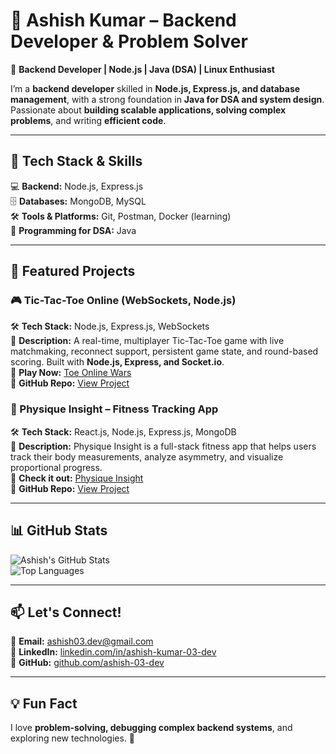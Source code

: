 # 📌 Ashish Kumar – Backend Developer & Problem Solver  
🚀 **Backend Developer | Node.js | Java (DSA) | Linux Enthusiast**  

I’m a **backend developer** skilled in **Node.js, Express.js, and database management**, with a strong foundation in **Java for DSA and system design**. Passionate about **building scalable applications, solving complex problems**, and writing **efficient code**.  

---

## 🔹 Tech Stack & Skills  
💻 **Backend:** Node.js, Express.js  
🗄️ **Databases:** MongoDB, MySQL  
🛠️ **Tools & Platforms:** Git, Postman, Docker (learning)  
📌 **Programming for DSA:** Java  

---

## 📂 Featured Projects  

### 🎮 Tic-Tac-Toe Online (WebSockets, Node.js)  
🛠️ **Tech Stack:** Node.js, Express.js, WebSockets  
📜 **Description:** A real-time, multiplayer Tic-Tac-Toe game with live matchmaking, reconnect support, persistent game state, and round-based scoring. Built with **Node.js, Express, and Socket.io**.  
🔗 **Play Now:**  [Toe Online Wars](https://toe-online-wars.vercel.app)  
🔗 **GitHub Repo:**  [View Project](https://github.com/ashish-03-dev/tic-tac-toe-online)  

### 💪 Physique Insight – Fitness Tracking App 
🛠️ **Tech Stack:** React.js, Node.js, Express.js, MongoDB  
📜 **Description:** Physique Insight is a full-stack fitness app that helps users track their body measurements, analyze asymmetry, and visualize proportional progress.  
🔗 **Check it out:**  [Physique Insight](https://physique-insight.vercel.app)  
🔗 **GitHub Repo:** [View Project](https://github.com/ashish-03-dev/PhysiqueInsight)

---

## 📊 GitHub Stats  
![Ashish's GitHub Stats](https://github-readme-stats.vercel.app/api?username=ashish-03-dev&show_icons=true&theme=tokyonight)  
![Top Languages](https://github-readme-stats.vercel.app/api/top-langs/?username=ashish-03-dev&layout=compact&theme=tokyonight)  

---

## 📫 Let's Connect!  
📧 **Email:** [ashish03.dev@gmail.com](mailto:ashish03.dev@gmail.com)  
💼 **LinkedIn:** [linkedin.com/in/ashish-kumar-03-dev](https://www.linkedin.com/in/ashish-kumar-03-dev)  
🐙 **GitHub:** [github.com/ashish-03-dev](https://github.com/ashish-03-dev)  

---

## 💡 Fun Fact  
I love **problem-solving, debugging complex backend systems**, and exploring new technologies. 🚀  
